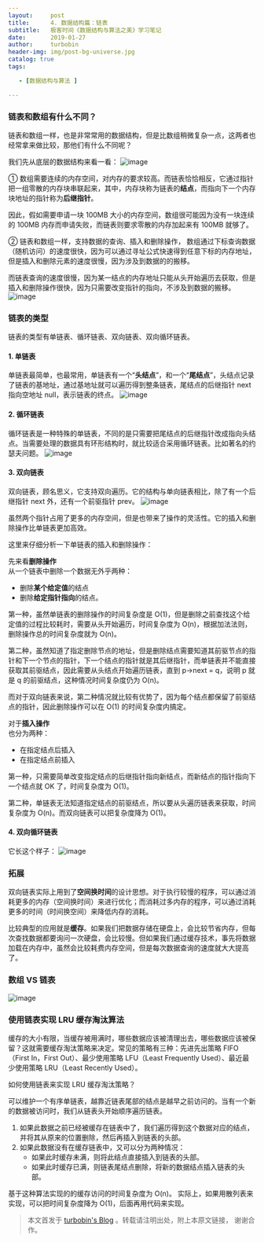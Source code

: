 ```yaml
---
layout:     post
title:      4. 数据结构篇：链表
subtitle:   极客时间《数据结构与算法之美》学习笔记
date:       2019-01-27
author:     turbobin
header-img: img/post-bg-universe.jpg
catalog: true
tags:

   - [数据结构与算法 ]

---
```


### 链表和数组有什么不同？
链表和数组一样，也是非常常用的数据结构，但是比数组稍微复杂一点，这两者也经常拿来做比较，那他们有什么不同呢？

我们先从底层的数据结构来看一看：
![image](https://static001.geekbang.org/resource/image/d5/cd/d5d5bee4be28326ba3c28373808a62cd.jpg)

① 数组需要连续的内存空间，对内存的要求较高。而链表恰恰相反，它通过指针把一组零散的内存块串联起来，其中，内存块称为链表的**结点**，而指向下一个内存块地址的指针称为**后继指针**。

因此，假如需要申请一块 100MB 大小的内存空间，数组很可能因为没有一块连续的 100MB 内存而申请失败，而链表则要求零散的内存加起来有 100MB 就够了。

② 链表和数组一样，支持数据的查询、插入和删除操作， 数组通过下标查询数据（随机访问）的速度很快，因为可以通过寻址公式快速得到任意下标的内存地址，但是插入和删除元素的速度很慢，因为涉及到数据的的搬移。

而链表查询的速度很慢，因为某一结点的内存地址只能从头开始遍历去获取，但是插入和删除操作很快，因为只需要改变指针的指向，不涉及到数据的搬移。
![image](https://static001.geekbang.org/resource/image/45/17/452e943788bdeea462d364389bd08a17.jpg)

### 链表的类型
链表的类型有单链表、循环链表、双向链表、双向循环链表。

#### 1. 单链表
单链表最简单，也最常用，单链表有一个“**头结点**”，和一个“**尾结点**”，头结点记录了链表的基地址，通过基地址就可以遍历得到整条链表，尾结点的后继指针 next 指向空地址 null，表示链表的终点。
![image](https://static001.geekbang.org/resource/image/b9/eb/b93e7ade9bb927baad1348d9a806ddeb.jpg)

#### 2. 循环链表
循环链表是一种特殊的单链表，不同的是只需要把尾结点的后继指针改成指向头结点。当需要处理的数据具有环形结构时，就比较适合采用循环链表。比如著名的约瑟夫问题。
![image](https://static001.geekbang.org/resource/image/86/55/86cb7dc331ea958b0a108b911f38d155.jpg)

#### 3. 双向链表
双向链表，顾名思义，它支持双向遍历。它的结构与单向链表相比，除了有一个后继指针 next 外，还有一个前驱指针 prev。
![image](https://static001.geekbang.org/resource/image/cb/0b/cbc8ab20276e2f9312030c313a9ef70b.jpg)

虽然两个指针占用了更多的内存空间，但是也带来了操作的灵活性。它的插入和删除操作比单链表更加高效。

这里来仔细分析一下单链表的插入和删除操作：  

先来看**删除操作**  
从一个链表中删除一个数据无外乎两种：
* 删除**某个给定值**的结点
* 删除**给定指针指向**的结点。

第一种，虽然单链表的删除操作的时间复杂度是 O(1)，但是删除之前查找这个给定值的过程比较耗时，需要从头开始遍历，时间复杂度为 O(n)，根据加法法则，删除操作总的时间复杂度就为 O(n)。

第二种，虽然知道了指定删除节点的地址，但是删除结点需要知道其前驱节点的指针和下一个节点的指针，下一个结点的指针就是其后继指针，而单链表并不能直接获取其前驱结点，因此需要从头结点开始遍历链表，直到 p->next = q，说明 p 就是 q 的前驱结点，这种情况时间复杂度仍为 O(n)。

而对于双向链表来说，第二种情况就比较有优势了，因为每个结点都保留了前驱结点的指针，因此删除操作可以在 O(1) 的时间复杂度内搞定。

对于**插入操作**  
也分为两种：
* 在指定结点后插入
* 在指定结点前插入

第一种，只需要简单改变指定结点的后继指针指向新结点，而新结点的指针指向下一个结点就 OK 了，时间复杂度为 O(1)。

第二种，单链表无法知道指定结点的前驱结点，所以要从头遍历链表来获取，时间复杂度为 O(n)。而双向链表可以把复杂度降为 O(1)。

#### 4. 双向循环链表
它长这个样子：
![image](https://static001.geekbang.org/resource/image/d1/91/d1665043b283ecdf79b157cfc9e5ed91.jpg)

### 拓展

双向链表实际上用到了**空间换时间**的设计思想。对于执行较慢的程序，可以通过消耗更多的内存（空间换时间）来进行优化；而消耗过多内存的程序，可以通过消耗更多的时间（时间换空间）来降低内存的消耗。

比较典型的应用就是**缓存**。如果我们把数据存储在硬盘上，会比较节省内存，但每次查找数据都要询问一次硬盘，会比较慢。但如果我们通过缓存技术，事先将数据加载在内存中，虽然会比较耗费内存空间，但是每次数据查询的速度就大大提高了。

### 数组 VS 链表
![image](https://static001.geekbang.org/resource/image/4f/68/4f63e92598ec2551069a0eef69db7168.jpg)


### 使用链表实现 LRU 缓存淘汰算法
缓存的大小有限，当缓存被用满时，哪些数据应该被清理出去，哪些数据应该被保留？这就需要缓存淘汰策略来决定。常见的策略有三种：先进先出策略 FIFO（First In，First Out）、最少使用策略 LFU（Least Frequently Used）、最近最少使用策略 LRU（Least Recently Used）。

如何使用链表来实现 LRU 缓存淘汰策略？

可以维护一个有序单链表，越靠近链表尾部的结点是越早之前访问的。当有一个新的数据被访问时，我们从链表头开始顺序遍历链表。

1. 如果此数据之前已经被缓存在链表中了，我们遍历得到这个数据对应的结点，并将其从原来的位置删除，然后再插入到链表的头部。
2. 如果此数据没有在缓存链表中，又可以分为两种情况：
    * 如果此时缓存未满，则将此结点直接插入到链表的头部。
    * 如果此时缓存已满，则链表尾结点删除，将新的数据结点插入链表的头部。

基于这种算法实现的的缓存访问的时间复杂度为 O(n)。
实际上，如果用散列表来实现，可以把时间复杂度降为 O(1)，后面再用代码来实现。



> 本文首发于 [turbobin's Blog](https://turbobin.github.io/) 。转载请注明出处，附上本原文链接， 谢谢合作。